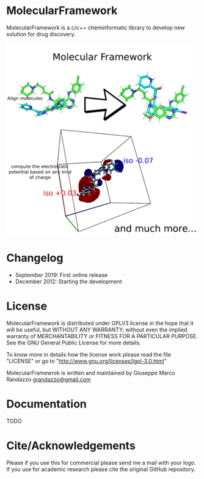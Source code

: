 # MolecularFramework

MolecularFramework is a c/c++ cheminformatic library to develop
new solution for drug discovery.

![ScreenShot](https://raw.githubusercontent.com/gmrandazzo/MolecularFramework/master/MolecularFramework.png)

Changelog
=========

 - September 2019: First online release
 - December  2012: Starting the development

License
=======


MolecularFramework is distributed under GPLV3 license in the hope that it will be useful, but WITHOUT ANY WARRANTY; without even the implied warranty of MERCHANTABILITY or FITNESS FOR A PARTICULAR PURPOSE.  See the GNU General Public License for more details.


To know more in details how the license work please read the file "LICENSE" or
go to "http://www.gnu.org/licenses/lgpl-3.0.html"

MolecularFramewrok is written and maintained by Giuseppe Marco Randazzo <grandazzo@gmail.com>

Documentation
=============

TODO


Cite/Acknowledgements
=====================

Please if you use this for commercial please send me a mail with your logo.
If you use for academic research please cite the original GitHub repository.
